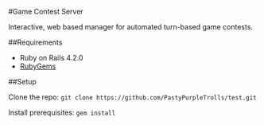 #Game Contest Server

Interactive, web based manager for automated turn-based game contests.

##Requirements

* Ruby on Rails 4.2.0
* [RubyGems](https://rubygems.org)

##Setup

Clone the repo: `git clone https://github.com/PastyPurpleTrolls/test.git`

Install prerequisites: `gem install`
